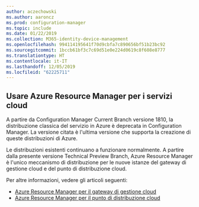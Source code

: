 ```yaml
---
author: aczechowski
ms.author: aaroncz
ms.prod: configuration-manager
ms.topic: include
ms.date: 01/22/2019
ms.collection: M365-identity-device-management
ms.openlocfilehash: 994114195641f70d9cbfa7c890656bf51b23bc92
ms.sourcegitcommit: 1bccb61bf3c7c69d51e0e224d0619c8f608e8777
ms.translationtype: HT
ms.contentlocale: it-IT
ms.lasthandoff: 12/05/2019
ms.locfileid: "62225711"
---
```

## <a name="bkmk_arm"></a> Usare Azure Resource Manager per i servizi cloud
<!--3605704-->

A partire da Configuration Manager Current Branch versione 1810, la distribuzione classica del servizio in Azure è deprecata in Configuration Manager. La versione citata è l'ultima versione che supporta la creazione di queste distribuzioni di Azure. 

Le distribuzioni esistenti continuano a funzionare normalmente. A partire dalla presente versione Technical Preview Branch, Azure Resource Manager è l'unico meccanismo di distribuzione per le nuove istanze del gateway di gestione cloud e del punto di distribuzione cloud.

Per altre informazioni, vedere gli articoli seguenti:

- [Azure Resource Manager per il gateway di gestione cloud](/sccm/core/clients/manage/cmg/plan-cloud-management-gateway#azure-resource-manager)  
- [Azure Resource Manager per il punto di distribuzione cloud](/sccm/core/plan-design/hierarchy/use-a-cloud-based-distribution-point#azure-resource-manager)

